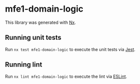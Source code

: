 # mfe1-domain-logic

This library was generated with [Nx](https://nx.dev).

## Running unit tests

Run `nx test mfe1-domain-logic` to execute the unit tests via [Jest](https://jestjs.io).

## Running lint

Run `nx lint mfe1-domain-logic` to execute the lint via [ESLint](https://eslint.org/).
